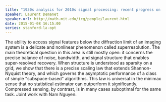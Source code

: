 ```yaml
---
title: "1930s analysis for 2010s signal processing: recent progress on the superresolution question"
speaker: Laurent Demanet
speaker-url: http://math.mit.edu/icg/people/laurent.html
date: 2015-01-08 16:15:00
series: stanford-la-opt
---
```


The ability to access signal features below the diffraction limit of
an imaging system is a delicate and nonlinear phenomenon called
superresolution.  The main theoretical question in this area is still
mostly open: it concerns the precise balance of noise, bandwidth, and
signal structure that enables super-resolved recovery.  When structure
is understood as sparsity on a grid, we show that there is a precise
scaling law that extends Shannon-Nyquist theory, and which governs the
asymptotic performance of a class of simple "subspace-based" algorithms.
This law is universal in the minimax sense that no statistical estimator
can outperform it significantly.  Compressed sensing, by contrast, is
in many cases suboptimal for the same task.  Joint work with Nam Nguyen.
